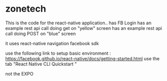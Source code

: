 # zonetech

This is the code for the react-native application..
has FB Login
has an example rest api call doing get on "yellow" screen
has an example rest api call doing POST on "blue" screen

it uses react-native navigation
facebook sdk

use the following link to setup basic environment :
https://facebook.github.io/react-native/docs/getting-started.html use the tab "React Native CLI Quickstart "

not the EXPO
